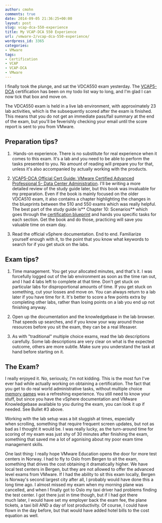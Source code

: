 ```yaml
---
author: cmohn
comments: true
date: 2014-09-05 21:36:25+00:00
layout: post
slug: vcap-dca-550-experience
title: My VCAP-DCA 550 Experience
url: /vmware-2/vcap-dca-550-experience/
wordpress_id: 3365
categories:
- VMware
tags:
- Certification
- VCAP
- VCAP-DCA
- VMware
---
```


I finally took the plunge, and sat the VDCA550 exam yesterday. The [VCAP5-DCA](http://mylearn.vmware.com/mgrReg/plan.cfm?plan=30483&ui=www_cert) certification has been on my todo list way to long, and I'm glad I can now tick that box and move on.

The VDCA550 exam is held in a live lab environment, with approximately 23 lab activities, which is the subsequently scored after the exam is finished. This means that you do not get an immediate pass/fail summary at the end of the exam, but you'll be feverishly checking your email until the score report is sent to you from VMware.



## Preparation tips?



  1.  Hands-on experience. There is no substitute for real experience when it comes to this exam. It's a lab and you need to be able to perform the tasks presented to you. No amount of reading will prepare you for that, unless it's also accompanied by actually working with the products.


  2. [VCAP5-DCA Official Cert Guide: VMware Certified Advanced Professional 5- Data Center Administration](http://www.pearsonitcertification.com/store/vcap5-dca-official-cert-guide-vmware-certified-advanced-9780789753236). I'll be writing a more detailed review of the study guide later, but this book was invaluable for my preparation. Even if the book is mainly focused on the older VDCA510 exam, it also contains a chapter highlighting the changes in the blueprints between the 510 and 550 exams which was really helpful. The best part of the study guide is** Chapter 10: Scenarios** which goes through the [certification blueprint](http://mylearn.vmware.com/mgrReg/plan.cfm?plan=47316&ui=www_cert) and hands you specific tasks for each section. Get the book and do those, practicing will save you valuable time on exam day.


  3. Read the official vSphere documentation. End to end.
Familiarize yourself enough with it, to the point that you know what keywords to search for if you get stuck on the labs.



## Exam tips?


  1. Time management. You get your allocated minutes, and that's it. I was forcefully logged out of the lab environment as soon as the time ran out, and I had 4 labs left to complete at that time. Don't get stuck on particular labs for disproportional amounts of time. If you get stuck on something, cut your losses and move on. You can always return to a lab later if you have time for it. It's better to score a few points extra by completing other labs, rather than losing points on a lab you end up not finishing anyway.


  2. Open up the documentation and the knowledgebase in the lab browser. That speeds up searches, and if you know your way around those resources before you sit the exam, they can be a real lifesaver.


  3. As with "traditional" multiple choice exams, read the lab descriptions carefully. Some lab descriptions are very clear on what is the expected outcome, others are more subtle. Make sure you understand the task at hand before starting on it.



## The Exam?


I really enjoyed it. No, seriously, I'm not kidding. This is the most fun I've ever had while actually working on obtaining a certification. The fact that you get to do real world administrative tasks, without multiple choice [memory games](http://www.mindgames.com/mindgame.php?mind=Who+has+the+biggest+Memory&game=124) was a refreshing experience. You still need to know your stuff, but since you have the vSphere documentation and VMware Knowledgebase available to you during the exam, you can look it up if needed. See Bullet #3 above.

Working with the lab setup was a bit sluggish at times, especially when scrolling, something that require frequent screen updates, but not as bad as I thought it would be. I was really lucky, as the turn-around time for scoring of my exam was just shy of 30 minutes after finishing the exam, something that saved me a lot of agonising about my poor exam time management skills.

One last thing: I really hope VMware Education opens the door for more test centers in Norway. I had to fly to Oslo from Bergen to sit the exam, something that drives the cost obtaining it dramatically higher. We have local test centers in Bergen, but they are not allowed to offer the advanced level exams from VMware. If I had the ability to sit this exam locally, Bergen is Norway's second largest city after all, I probably would have done this a long time ago. I almost missed my exam when my morning plane was cancelled, and when I finally got to Oslo my taxi driver had problems finding the test center. I got there just in time though, but if I had got there much later, I would have set my employer back the exam fee, the plane tickets, a taxi bill AND a day of lost productivity. Of course, I could have flown in the day before, but that would have added hotel bills to the cost equation as well.

